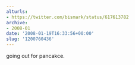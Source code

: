 ```yaml
---
alturls:
- https://twitter.com/bismark/status/617613782
archive:
- 2008-01
date: '2008-01-19T16:33:56+00:00'
slug: '1200760436'
---
```


going out for pancakce.

